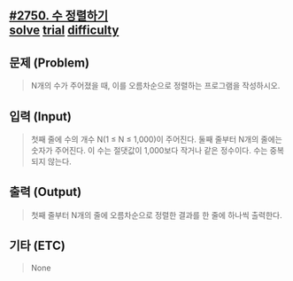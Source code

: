 [#2750. 수 정렬하기](https://www.acmicpc.net/problem/2750)  
[solve](https://img.shields.io/badge/solve-success-brightgreen)
[trial](https://img.shields.io/badge/trial-at%20once-green)
[difficulty](https://img.shields.io/badge/difficulty-easy-brightgreen)
---------------------------
  
## 문제 (Problem)
> N개의 수가 주어졌을 때, 이를 오름차순으로 정렬하는 프로그램을 작성하시오.
  
  
## 입력 (Input)  
> 첫째 줄에 수의 개수 N(1 ≤ N ≤ 1,000)이 주어진다. 둘째 줄부터 N개의 줄에는 숫자가 주어진다. 이 수는 절댓값이 1,000보다 작거나 같은 정수이다. 수는 중복되지 않는다.
  
## 출력 (Output)  
> 첫째 줄부터 N개의 줄에 오름차순으로 정렬한 결과를 한 줄에 하나씩 출력한다.
  
## 기타 (ETC)
> None
